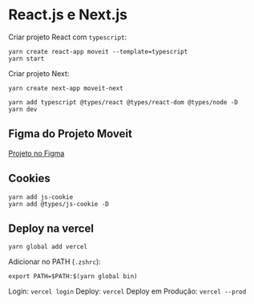 # React.js e Next.js

Criar projeto React com `typescript`:

```
yarn create react-app moveit --template=typescript
yarn start
```

Criar projeto Next:

```
yarn create next-app moveit-next

yarn add typescript @types/react @types/react-dom @types/node -D
yarn dev
```

## Figma do Projeto Moveit

[Projeto no Figma](https://www.figma.com/file/eEHh4UQWeiAG0KVyydfmhk/Move.it-2.0-(Copy)?node-id=149854%3A100)

## Cookies

```
yarn add js-cookie
yarn add @types/js-cookie -D
```

##  Deploy na vercel

```
yarn global add vercel
```

Adicionar no PATH (`.zshrc`):

```
export PATH=$PATH:$(yarn global bin)
```

Login: `vercel login`
Deploy: `vercel`
Deploy em Produção: `vercel --prod`